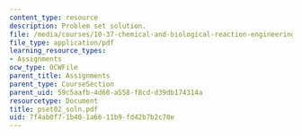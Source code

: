 ```yaml
---
content_type: resource
description: Problem set solution.
file: /media/courses/10-37-chemical-and-biological-reaction-engineering-spring-2007/7f4ab0f71b401a6611b9fd42b7b2c70e_pset02_soln.pdf
file_type: application/pdf
learning_resource_types:
- Assignments
ocw_type: OCWFile
parent_title: Assignments
parent_type: CourseSection
parent_uid: 59c5aafb-4d60-a558-f8cd-d39db174314a
resourcetype: Document
title: pset02_soln.pdf
uid: 7f4ab0f7-1b40-1a66-11b9-fd42b7b2c70e
---
```

